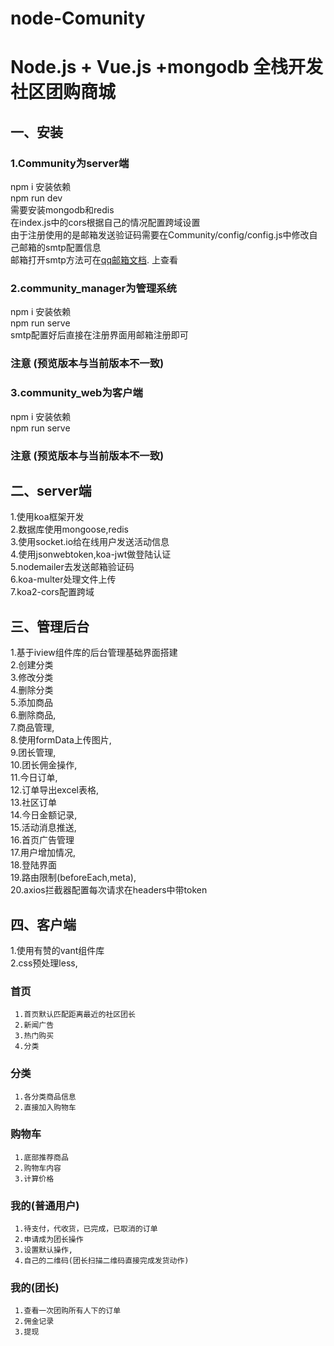 # node-Comunity
# Node.js + Vue.js +mongodb 全栈开发社区团购商城

## 一、安装
  ### 1.Community为server端<br/>
  npm i 安装依赖 <br/>
  npm run dev<br/>
  需要安装mongodb和redis<br/>
  在index.js中的cors根据自己的情况配置跨域设置<br/>
  由于注册使用的是邮箱发送验证码需要在Community/config/config.js中修改自己邮箱的smtp配置信息<br/>
  邮箱打开smtp方法可在[qq邮箱文档](https://service.mail.qq.com/cgi-bin/help?subtype=1&no=166&id=28). 上查看 <br/>

  ### 2.community_manager为管理系统<br/>
  npm i 安装依赖 <br/>
  npm run serve<br/>
  smtp配置好后直接在注册界面用邮箱注册即可<br/>


 ###  注意 (预览版本与当前版本不一致)

  ### 3.community_web为客户端<br/>
  npm i 安装依赖 <br/>
  npm run serve<br/>



### 注意 (预览版本与当前版本不一致)

## 二、server端
  1.使用koa框架开发<br/>
  2.数据库使用mongoose,redis<br/>
  3.使用socket.io给在线用户发送活动信息<br/>
  4.使用jsonwebtoken,koa-jwt做登陆认证<br/>
  5.nodemailer去发送邮箱验证码<br/>
  6.koa-multer处理文件上传<br/>
  7.koa2-cors配置跨域<br/>
## 三、管理后台
   1.基于iview组件库的后台管理基础界面搭建<br/>
   2.创建分类<br/>
   3.修改分类<br/>
   4.删除分类<br/>
   5.添加商品<br/>
   6.删除商品,<br/>
   7.商品管理,<br/>
   8.使用formData上传图片,<br/>
   9.团长管理,<br/>
   10.团长佣金操作,<br/>
   11.今日订单,<br/>
   12.订单导出excel表格,<br/>
   13.社区订单<br/>
   14.今日金额记录,<br/>
   15.活动消息推送,<br/>
   16.首页广告管理<br/>
   17.用户增加情况,<br/>
   18.登陆界面<br/>
   19.路由限制(beforeEach,meta),<br/>
   20.axios拦截器配置每次请求在headers中带token<br/>
## 四、客户端
   1.使用有赞的vant组件库<br/>
   2.css预处理less,<br/>
   ### 首页
     1.首页默认匹配距离最近的社区团长
     2.新闻广告
     3.热门购买 
     4.分类 
  ### 分类
     1.各分类商品信息
     2.直接加入购物车
  ### 购物车
     1.底部推荐商品
     2.购物车内容
     3.计算价格
  ### 我的(普通用户)        
     1.待支付，代收货，已完成，已取消的订单
     2.申请成为团长操作
     3.设置默认操作,
     4.自己的二维码(团长扫描二维码直接完成发货动作)
  ### 我的(团长)   
     1.查看一次团购所有人下的订单
     2.佣金记录
     3.提现

